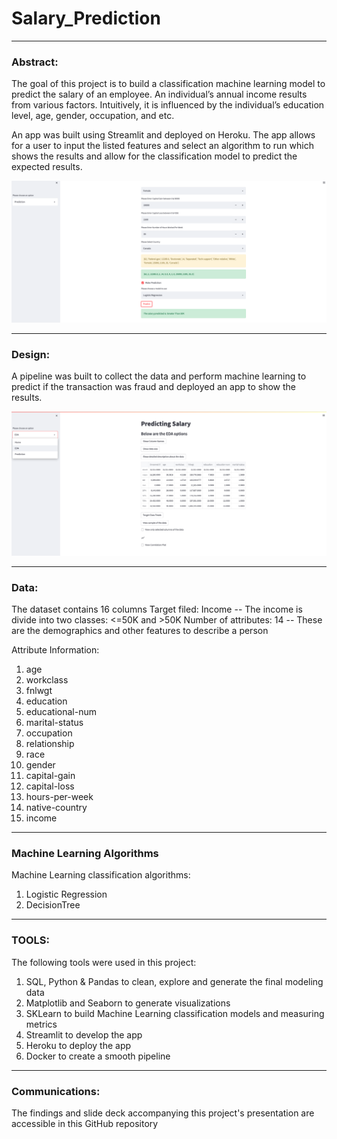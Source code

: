 # Salary_Prediction

---

### Abstract:


The goal of this project is to build a classification machine learning model to predict the salary of an employee. An individual’s annual income results from various factors. Intuitively, it is influenced by the individual’s education level, age, gender, occupation, and etc.

An app was built using Streamlit and deployed on Heroku. The app allows for a user to input the listed features and select an algorithm to run which shows the results and allow for the classification model to predict the expected results. 





![alt text](salaryPrediction.png)


---



### Design:


 A pipeline was built to collect the data and perform machine learning to predict if the transaction was fraud and deployed an app to show the results. 

![alt text](salaryEDA.png)


---



### Data:


The dataset contains 16 columns
Target filed: Income
-- The income is divide into two classes: <=50K and >50K
Number of attributes: 14
-- These are the demographics and other features to describe a person

Attribute Information:

1. age                
2. workclass          
3. fnlwgt             
4. education          
5. educational-num    
6. marital-status     
7. occupation         
8. relationship       
9. race               
10. gender             
11. capital-gain       
12. capital-loss       
13. hours-per-week     
14. native-country     
15. income             



---


### Machine Learning Algorithms


Machine Learning classification algorithms:
1.	Logistic Regression
2.	DecisionTree






---



### TOOLS:

The following tools were used in this project:
1.	SQL, Python & Pandas to clean, explore and generate the final modeling data
2.	Matplotlib and Seaborn to generate visualizations
3.	SKLearn to build Machine Learning classification models and measuring metrics
4.	Streamlit to develop the app
5.	Heroku to deploy the app
6.	Docker to create a smooth pipeline


---

### Communications:


The findings and slide deck accompanying this project's presentation are accessible in this GitHub repository




